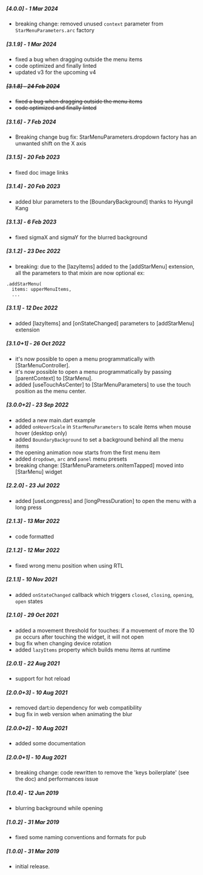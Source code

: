 ##### [4.0.0] - 1 Mar 2024
* breaking change: removed unused `context` parameter from `StarMenuParameters.arc` factory

##### [3.1.9] - 1 Mar 2024
* fixed a bug when dragging outside the menu items
* code optimized and finally linted
* updated v3 for the upcoming v4

##### ~~[3.1.8] - 24 Feb 2024~~
* ~~fixed a bug when dragging outside the menu items~~
* ~~code optimized and finally linted~~

##### [3.1.6] - 7 Feb 2024
* Breaking change bug fix: StarMenuParameters.dropdown factory has an unwanted shift on the X axis

##### [3.1.5] - 20 Feb 2023
* fixed doc image links

##### [3.1.4] - 20 Feb 2023
* added blur parameters to the [BoundaryBackground] thanks to Hyungil Kang<tksuns12>

##### [3.1.3] - 6 Feb 2023
* fixed sigmaX and sigmaY for the blurred background

##### [3.1.2] - 23 Dec 2022
* breaking: due to the [lazyItems] added to the [addStarMenu] extension, all the parameters to that mixin are now optional ex:
```
.addStarMenu(
  items: upperMenuItems,
  ...
```

##### [3.1.1] - 12 Dec 2022
* added [lazyItems] and [onStateChanged] parameters to [addStarMenu] extension

##### [3.1.0+1] - 26 Oct 2022
* it's now possible to open a menu programmatically with [StarMenuController].
* it's now possible to open a menu programmatically by passing [parentContext] to [StarMenu].
* added [useTouchAsCenter] to [StarMenuParameters] to use the touch position as the menu center.

##### [3.0.0+2] - 23 Sep 2022
* added a new main.dart example
* added `onHoverScale` in `StarMenuParameters` to scale items when mouse hover (desktop only)
* added `BoundaryBackground` to set a background behind all the menu items
* the opening animation now starts from the first menu item
* added `dropdown`, `arc` and `panel` menu presets 
* breaking change: [StarMenuParameters.onItemTapped] moved into [StarMenu] widget

##### [2.2.0] - 23 Jul 2022
* added [useLongpress] and [longPressDuration] to open the menu with a long press

##### [2.1.3] - 13 Mar 2022
* code formatted

##### [2.1.2] - 12 Mar 2022
* fixed wrong menu position when using RTL

##### [2.1.1] - 10 Nov 2021
* added `onStateChanged` callback which triggers `closed`, `closing`, `opening`, `open` states

##### [2.1.0] - 29 Oct 2021
* added a movement threshold for touches: 
if a movement of more the 10 px occurs after touching the 
widget, it will not open
* bug fix when changing device rotation
* added `lazyItems` property which builds menu items at runtime

##### [2.0.1] - 22 Aug 2021
* support for hot reload

##### [2.0.0+3] - 10 Aug 2021
* removed dart:io dependency for web compatibility
* bug fix in web version when animating the blur

##### [2.0.0+2] - 10 Aug 2021
* added some documentation

##### [2.0.0+1] - 10 Aug 2021
* breaking change: code rewritten to remove the 'keys boilerplate' (see the doc) and performances issue

##### [1.0.4] - 12 Jun 2019
* blurring background while opening

##### [1.0.2] - 31 Mar 2019
* fixed some naming conventions and formats for pub


##### [1.0.0] - 31 Mar 2019
* initial release.